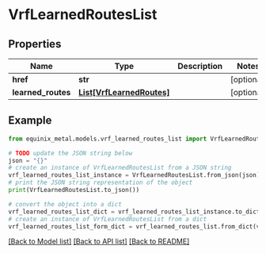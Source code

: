 # VrfLearnedRoutesList


## Properties

Name | Type | Description | Notes
------------ | ------------- | ------------- | -------------
**href** | **str** |  | [optional] 
**learned_routes** | [**List[VrfLearnedRoutes]**](VrfLearnedRoutes.md) |  | [optional] 

## Example

```python
from equinix_metal.models.vrf_learned_routes_list import VrfLearnedRoutesList

# TODO update the JSON string below
json = "{}"
# create an instance of VrfLearnedRoutesList from a JSON string
vrf_learned_routes_list_instance = VrfLearnedRoutesList.from_json(json)
# print the JSON string representation of the object
print(VrfLearnedRoutesList.to_json())

# convert the object into a dict
vrf_learned_routes_list_dict = vrf_learned_routes_list_instance.to_dict()
# create an instance of VrfLearnedRoutesList from a dict
vrf_learned_routes_list_form_dict = vrf_learned_routes_list.from_dict(vrf_learned_routes_list_dict)
```
[[Back to Model list]](../README.md#documentation-for-models) [[Back to API list]](../README.md#documentation-for-api-endpoints) [[Back to README]](../README.md)


